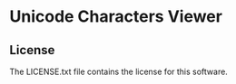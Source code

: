 # Unicode Characters Viewer

## License

The LICENSE.txt file contains the license for this software.

